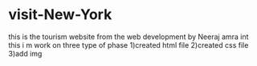 # visit-New-York
this is the tourism website from the web development by Neeraj amra
int this i m work on three type of phase
1)created html file 
2)created css file
3)add img
